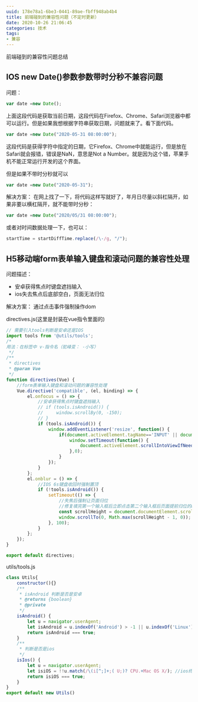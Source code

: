 ```yaml
---
uuid: 178e78a1-6be3-0441-89ae-fbff948ab4b4
title: 前端碰到的兼容性问题（不定时更新）
date: 2020-10-26 21:06:45
categories: 技术
tags: 
- 兼容
---
```

前端碰到的兼容性问题总结
## IOS new Date()参数参数带时分秒不兼容问题
问题：
```js
var date =new Date();
```
上面这段代码是获取当前日期，这段代码在Firefox、Chrome、Safari浏览器中都可以运行。但是如果我想根据字符串获取日期，问题就来了。看下面代码。
```js
var date =new Date("2020-05-31 08:00:00");
```
这段代码是获得字符中指定的日期，它Firefox、Chrome中就能运行，但是放在Safari就会报错，错误是NaN，意思是Not a Number。就是因为这个错，苹果手机不能正常运行开发的这个界面。

但是如果不带时分秒就可以
```js
var date =new Date("2020-05-31");
```
解决方案：
在网上找了一下，将代码这样写就好了，年月日尽量以斜杠隔开，如果非要以横杠隔开，就不能带时分秒：
```js
var date =new Date("2020/05/31 08:00:00");
```
或者对时间数据处理一下，也可以：
```js
startTime = startDiffTime.replace(/\-/g, "/");
```
## H5移动端form表单输入键盘和滚动问题的兼容性处理
问题描述：
- 安卓获得焦点时键盘遮挡输入
- ios失去焦点后底部空白，页面无法归位

解决方案：
通过点击事件强制操作dom

directives.js(这里是封装在vue指令里面的)
```js
// 需要引入tools判断是安卓还是IOS
import tools from '@utils/tools';
/*
用法：在标签中 v-指令名（驼峰变： -小写）
 */
/**
 * directives
 * @param Vue
 */
function directives(Vue) {
    //form表单输入键盘和滚动问题的兼容性处理
    Vue.directive('compatible', (el, binding) => {
        el.onfocus = () => {
            //安卓获得焦点时键盘遮挡输入
            // if (tools.isAndroid()) {
            //     window.scrollBy(0, -150);
            // }
            if (tools.isAndroid()) {
                window.addEventListener('resize', function() {
                    if(document.activeElement.tagName=='INPUT' || document.activeElement.tagName=='TEXTAREA') {
                        window.setTimeout(function() {
                            document.activeElement.scrollIntoViewIfNeeded();
                        },0);
                    }
                });
            }
        };
        el.onblur = () => {
            //IOS 6s键盘收回时强制置顶
            if (!tools.isAndroid()) {
                setTimeout(() => {
                    //失焦后强制让页面归位
                    //修复填完第一个输入框后立即点击第二个输入框后页面提前归位的bug
                    const scrollHeight = document.documentElement.scrollTop || document.body.scrollTop || 0;
                    window.scrollTo(0, Math.max(scrollHeight - 1, 0));
                }, 100);
            }
        };
    });
}

export default directives;
```
utils/tools.js
```js
class Utils{
    constructor(){}
    /**
     * isAndroid 判断是否是安卓
     * @returns {boolean}
     * @private
     */
    isAndroid() {
        let u = navigator.userAgent;
        let isAndroid = u.indexOf('Android') > -1 || u.indexOf('Linux') > -1; //android终端或者uc浏览器
        return isAndroid === true;
    }
    /**
     * 判断是否是ios
     */
    isIos() {
        let u = navigator.userAgent;
        let isiOS = !!u.match(/\(i[^;]+;( U;)? CPU.+Mac OS X/); //ios终端
        return isiOS === true;
    }
}
export default new Utils()
```